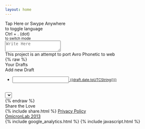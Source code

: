 ```yaml
---
layout: home
---
```

<div id="loading">
    <div class="spinner-bounce-circle">
        <div></div>
        <div></div>
    </div>
</div>
<div class="container wrapper" ng-controller="myDraft">
	<div id="leftbar" class="leftbar">
		<div id="indicator">
			<span id="mobilehint" class="vason">Tap Here or Swype Anywhere<br>to toggle language</span>
			<div class="avrosprite indicator-bare"></div>
			<div class="avrosprite indicator-glow"></div>
		</div>
		<div class="logoleft">
			<div class="avrosprite logo"></div>
		</div>
		<div class="vason bottomfloat leftbar">
			<span>Ctrl + . (dot)</span><br>
			<small>to switch mode</small>
		</div>
	</div>
	<div id="middle">
	    <div id="main">
			<textarea ng-model="selected_draft.content" id="inputor" class="inputor" placeholder="Write Here" spellcheck="false" autocapitalize="off" autocomplete="off" autocorrect="off"></textarea>
	    </div>
	</div>
	<div id="rightbar">
		<div class="logoright">
			<div class="avrosprite logo"></div>
		</div>
		<div class="vason txtright txttop">
			This project is an attempt to port Avro Phonetic to web
		</div>
        {% raw %}
        <div class="draft vason">
            <div class="centerme drafttitle">
                <span>Your Drafts</span><br>
                <span id="insertDraft" class="btn" ng-click="on_add_draft()"><span class="icon-plus tapbtn"></span>Add new Draft</span>
            </div>
            <ul>
                <li ng-class="{active: selected_draft == draft}" ng-repeat="draft in drafts | orderBy:'date':true">                    
                    <div class="libutton">
                        <span class="btn editbtn icon-pencil draft_edit"></span>
                        <span class="btn delbtn icon-remove" ng-click="on_del_draft(draft)"></span>
                    </div>
                    <a href="#" ng-click="on_select_draft(draft)">
                        <input class="title draft_name" type="text" ng-model="draft.name" readonly>
                        <small><time class="timeago" datetime="{{draft.date.toISOString()}}">{{draft.date.toUTCString()}}</time></small>
                    </a>
                </li>
            </ul>
            <br>
            <div class="centerme draftbody">
                <select ng-model="selected_draft"
                        ng-options="draft.name for draft in drafts | orderBy:'date':true">
                </select>
                <div id="mobilebtn">
                    <span id="mobEditBtn" class="icon-pencil tapbtn" ng-click="on_edit_draft()"></span>
                    <span id="mobDelBtn"  class="icon-remove tapbtn" ng-click="on_del_draft()"></span>
                </div>
            </div>
        </div>
        {% endraw %}
		<div class="vason share">
			Share the Love <br>
			{% include share.html %}
			<span><a href="privacy.html">Privacy Policy</a></span>
		</div>
		<div class="vason bottomfloat txtright">
			<a href="http://omicronlab.com">OmicronLab 2013</a>
		</div>
	</div>
</div>
{% include google_analytics.html %}
{% include javascript.html %}